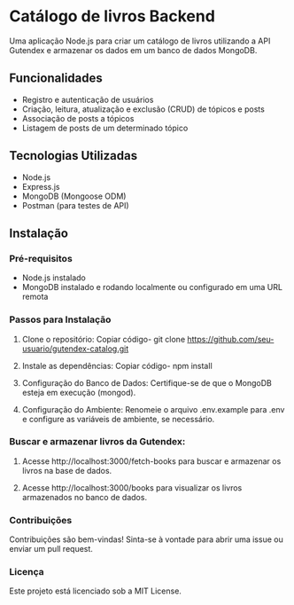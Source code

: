 # Catálogo de livros Backend

Uma aplicação Node.js para criar um catálogo de livros utilizando a API Gutendex e armazenar os dados em um banco de dados MongoDB.


## Funcionalidades

- Registro e autenticação de usuários
- Criação, leitura, atualização e exclusão (CRUD) de tópicos e posts
- Associação de posts a tópicos
- Listagem de posts de um determinado tópico


## Tecnologias Utilizadas

- Node.js
- Express.js
- MongoDB (Mongoose ODM)
- Postman (para testes de API)

## Instalação
### Pré-requisitos

- Node.js instalado
- MongoDB instalado e rodando localmente ou configurado em uma URL remota


### Passos para Instalação
1. Clone o repositório:
     Copiar código-
      git clone https://github.com/seu-usuario/gutendex-catalog.git
   
2. Instale as dependências:
    Copiar código-
      npm install

3. Configuração do Banco de Dados:
    Certifique-se de que o MongoDB esteja em execução (mongod).
   
4. Configuração do Ambiente:
    Renomeie o arquivo .env.example para .env e configure as variáveis de ambiente, se necessário.

   
### Buscar e armazenar livros da Gutendex:

1. Acesse http://localhost:3000/fetch-books para buscar e armazenar os livros na base de dados.

2. Acesse http://localhost:3000/books para visualizar os livros armazenados no banco de dados.


### Contribuições
Contribuições são bem-vindas! Sinta-se à vontade para abrir uma issue ou enviar um pull request.

### Licença
Este projeto está licenciado sob a MIT License.
